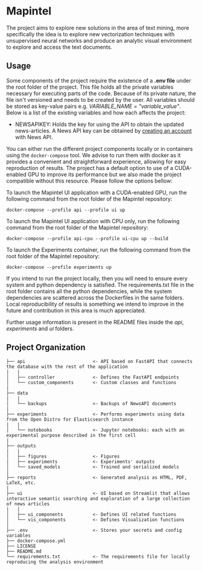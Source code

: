 # Mapintel

The project aims to explore new solutions in the area of text mining, more specifically the idea is to explore new vectorization techniques with unsupervised neural networks and produce an analytic visual environment to explore and access the text documents.

## Usage

Some components of the project require the existence of a **.env file** under the root folder of the project. This file holds all the private variables necessary for executing parts of the code. Because of its private nature, the file isn't versioned and needs to be created by the user. All variables should be stored as key-value pairs e.g. *VARIABLE_NAME = "variable_value"*. Below is a list of the existing variables and how each affects the project:

- NEWSAPIKEY: Holds the key for using the API to obtain the updated news-articles. A News API key can be obtained by [creating an account](https://newsapi.org/register) with News API. 

You can either run the different project components locally or in containers using the `docker-compose` tool. We advise to run them with docker as it provides a convenient and straightforward experience, allowing for easy reproduction of results. The project has a default option to use of a CUDA-enabled GPU to improve its performance but we also made the project compatible without this resource. Please follow the options bellow:

To launch the Mapintel UI application with a CUDA-enabled GPU, run the following command from the root folder of the Mapintel repository:
```
docker-compose --profile api --profile ui up
```

To launch the Mapintel UI application with CPU only, run the following command from the root folder of the Mapintel repository:
```
docker-compose --profile api-cpu --profile ui-cpu up --build
```

To launch the Experiments container, run the following command from the root folder of the Mapintel repository:
```
docker-compose --profile experiments up
```

If you intend to run the project locally, then you will need to ensure every system and python dependency is satisfied. The requirements.txt file in the root folder contains all the python dependencies, while the system dependencies are scattered across the Dockerfiles in the same folders. Local reproducibility of results is something we intend to improve in the future and contribution in this area is much appreciated.

Further usage information is present in the README files inside the *api*, *experiments* and *ui* folders.

## Project Organization

    ├── api                         <- API based on FastAPI that connects the database with the rest of the application
    |   |
    │   ├── controller              <- Defines the FastAPI endpoints
    │   └── custom_components       <- Custom classes and functions
    |
    ├── data
    |   |
    │   └── backups                 <- Backups of NewsAPI documents
    |
    ├── experiments                 <- Performs experiments using data from the Open Distro for Elasticsearch instance
    |   |
    │   └── notebooks               <- Jupyter notebooks: each with an experimental purpose described in the first cell
    |
    ├── outputs
    |   |
    │   ├── figures                 <- Figures
    |   ├── experiments             <- Experiments' outputs
    │   └── saved_models            <- Trained and serialized models
    │
    ├── reports                     <- Generated analysis as HTML, PDF, LaTeX, etc.
    |
    ├── ui                          <- UI based on Streamlit that allows interactive semantic searching and exploration of a large collection of news articles
    |   |
    │   ├── ui_components           <- Defines UI related functions
    │   └── vis_components          <- Defines Visualization functions
    │
    ├── .env                        <- Stores your secrets and config variables
    ├── docker-compose.yml
    ├── LICENSE
    ├── README.md
    └── requirements.txt            <- The requirements file for locally reproducing the analysis environment
